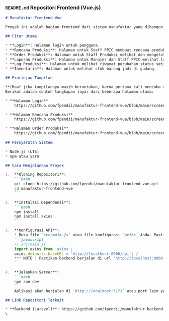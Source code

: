 
### `README.md` Repositori Frontend (Vue.js)

```markdown
# Manufaktur-Frontend-Vue

Proyek ini adalah bagian frontend dari sistem manufaktur yang dibangun dengan framework **Vue.js 3** dan menggunakan **Vue Router** untuk navigasi. Frontend ini berinteraksi dengan API backend yang dibuat dengan Laravel.

## Fitur Utama

* **Login**: Halaman login untuk pengguna.
* **Rencana Produksi**: Halaman untuk Staff PPIC membuat rencana produksi.
* **Order Produksi**: Halaman untuk Staff Produksi melihat dan mengelola order.
* **Laporan Produksi**: Halaman untuk Manajer dan Staff PPIC melihat laporan.
* **Log Produksi**: Halaman untuk melihat riwayat perubahan status setiap order.
* **Inventaris**: Halaman untuk melihat stok barang jadi di gudang.

## Pratinjau Tampilan

**(Maaf jika tampilannya masih berantakan, karna pertama kali mencoba membuat front end menggunakan vue.js)**
Berikut adalah contoh tangkapan layar dari beberapa halaman utama:

* **Halaman Login**
    https://github.com/fpendii/manufaktur-frontend-vue/blob/main/screenshot/login.png

* **Halaman Rencana Produksi**
    https://github.com/fpendii/manufaktur-frontend-vue/blob/main/screenshot/order-produksi.png

* **Halaman Order Produksi**
    https://github.com/fpendii/manufaktur-frontend-vue/blob/main/screenshot/rencana-produksi.png
    
## Persyaratan Sistem

* Node.js (LTS)
* npm atau yarn

## Cara Menjalankan Proyek

1.  **Kloning Repositori**:
    ```bash
    git clone https://github.com/fpendii/manufaktur-frontend-vue.git
    cd manufaktur-frontend-vue
    ```

2.  **Instalasi Dependensi**:
    ```bash
    npm install
    npm install axios
    ```

3.  **Konfigurasi API**:
    * Buka file `src/main.js` atau file konfigurasi `axios` Anda. Pastikan baseURL mengarah ke API Laravel.
    ```javascript
    // src/main.js
    import axios from 'axios';
    axios.defaults.baseURL = 'http://localhost:8000/api'; /
    *** NOTE : Pastikan backend berjalan di url 'http://localhost:8000', karna jika tidak banyak halaman front end yang akan error
    ```

4.  **Jalankan Server**:
    ```bash
    npm run dev
    ```
    Aplikasi akan berjalan di `http://localhost:5173` atau port lain yang tersedia.

## Link Repositori Terkait

* **Backend (Laravel)**: https://github.com/fpendii/manufaktur-backend-v10.git
\
